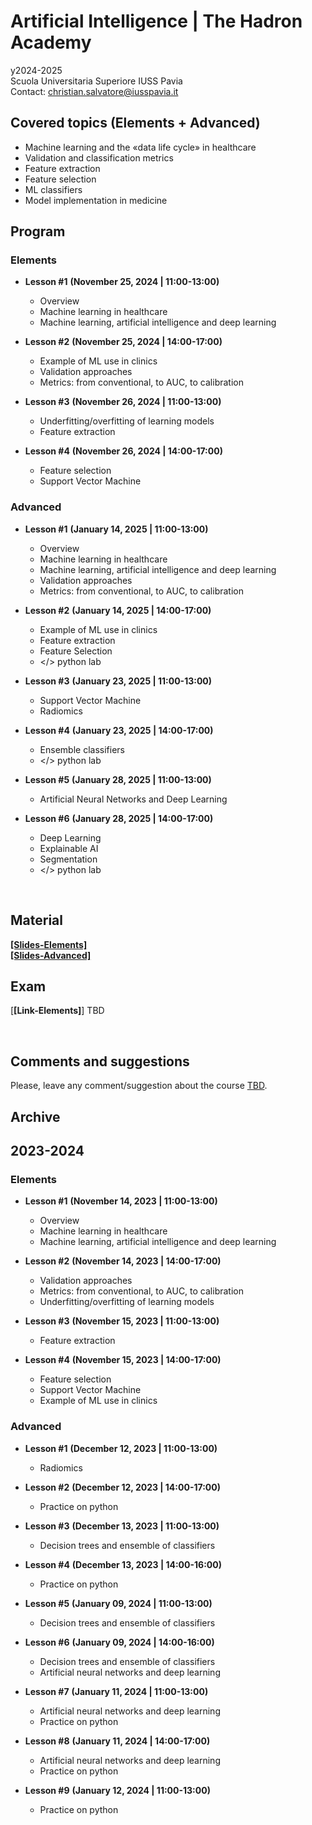 # Artificial Intelligence | The Hadron Academy
y2024-2025
<br>
Scuola Universitaria Superiore IUSS Pavia
<br>
Contact: christian.salvatore@iusspavia.it

## Covered topics (Elements + Advanced)
* Machine learning and the «data life cycle» in healthcare
* Validation and classification metrics
* Feature extraction
* Feature selection
* ML classifiers
* Model implementation in medicine

## Program
### Elements
* __Lesson #1__ __(November 25, 2024 \| 11:00-13:00)__ <br>
	* Overview
 	* Machine learning in healthcare
	* Machine learning, artificial intelligence and deep learning
 
* __Lesson #2__ __(November 25, 2024 \| 14:00-17:00)__ <br>
	* Example of ML use in clinics
	* Validation approaches
	* Metrics: from conventional, to AUC, to calibration

* __Lesson #3__ __(November 26, 2024 \| 11:00-13:00)__ <br>
	* Underfitting/overfitting of learning models
 	* Feature extraction

* __Lesson #4__ __(November 26, 2024 \| 14:00-17:00)__ <br>
	* Feature selection
	* Support Vector Machine

### Advanced
* __Lesson #1__ __(January 14, 2025 \| 11:00-13:00)__ <br>
	* Overview
 	* Machine learning in healthcare
	* Machine learning, artificial intelligence and deep learning
 	* Validation approaches
  	* Metrics: from conventional, to AUC, to calibration
 
* __Lesson #2__ __(January 14, 2025 \| 14:00-17:00)__ <br>
	* Example of ML use in clinics
	* Feature extraction
 	* Feature Selection
	* </> python lab

* __Lesson #3__ __(January 23, 2025 \| 11:00-13:00)__ <br>
	* Support Vector Machine
 	* Radiomics

* __Lesson #4__ __(January 23, 2025 \| 14:00-17:00)__ <br>
	* Ensemble classifiers
	* </> python lab

* __Lesson #5__ __(January 28, 2025 \| 11:00-13:00)__ <br>
	* Artificial Neural Networks and Deep Learning

* __Lesson #6__ __(January 28, 2025 \| 14:00-17:00)__ <br>
	* Deep Learning
 	* Explainable AI
  	* Segmentation
	* </> python lab
 
<br>

## Material
[__[Slides-Elements]__](https://github.com/christiansalvatore/artificial-intelligence-hadron/tree/main/slides-elements)
<br>
[__[Slides-Advanced]__](https://drive.google.com/drive/u/4/folders/19BoeZ-l7i_qMfXNXy2owD1SyOM-ebUNy)
<br>

## Exam
[__[Link-Elements]__] TBD

<br>

## Comments and suggestions
Please, leave any comment/suggestion about the course [TBD]().

## Archive
## 2023-2024
### Elements
* __Lesson #1__ __(November 14, 2023 \| 11:00-13:00)__ <br>
	* Overview
 	* Machine learning in healthcare
	* Machine learning, artificial intelligence and deep learning
 
* __Lesson #2__ __(November 14, 2023 \| 14:00-17:00)__ <br>
	* Validation approaches
	* Metrics: from conventional, to AUC, to calibration
	* Underfitting/overfitting of learning models

* __Lesson #3__ __(November 15, 2023 \| 11:00-13:00)__ <br>
	* Feature extraction

* __Lesson #4__ __(November 15, 2023 \| 14:00-17:00)__ <br>
	* Feature selection
	* Support Vector Machine
	* Example of ML use in clinics

### Advanced
* __Lesson #1__ __(December 12, 2023 \| 11:00-13:00)__ <br>
	* Radiomics
 
* __Lesson #2__ __(December 12, 2023 \| 14:00-17:00)__ <br>
  	* Practice on python
  	   
* __Lesson #3__ __(December 13, 2023 \| 11:00-13:00)__ <br>
	* Decision trees and ensemble of classifiers
   
* __Lesson #4__ __(December 13, 2023 \| 14:00-16:00)__ <br>
	* Practice on python
   
* __Lesson #5__ __(January 09, 2024 \| 11:00-13:00)__ <br>
	* Decision trees and ensemble of classifiers

* __Lesson #6__ __(January 09, 2024 \| 14:00-16:00)__ <br>
	* Decision trees and ensemble of classifiers
	* Artificial neural networks and deep learning

* __Lesson #7__ __(January 11, 2024 \| 11:00-13:00)__ <br>
	* Artificial neural networks and deep learning
	* Practice on python

* __Lesson #8__ __(January 11, 2024 \| 14:00-17:00)__ <br>
	* Artificial neural networks and deep learning
	* Practice on python

* __Lesson #9__ __(January 12, 2024 \| 11:00-13:00)__ <br>
	* Practice on python
 
<br>

